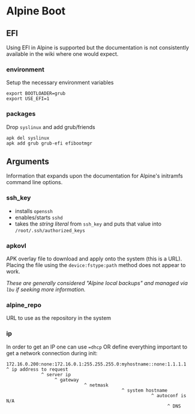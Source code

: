 Alpine Boot
===

## EFI

Using EFI in Alpine is supported but the documentation is not consistently available
in the wiki where one would expect.

### environment

Setup the necessary environment variables

```
export BOOTLOADER=grub
export USE_EFI=1
```

### packages

Drop `syslinux` and add grub/friends

```
apk del syslinux
apk add grub grub-efi efibootmgr
```

## Arguments

Information that expands upon the documentation for Alpine's initramfs command
line options.

### ssh_key

- installs `openssh`
- enables/starts `sshd`
- takes the _string literal_ from `ssh_key` and puts that value into `/root/.ssh/authorized_keys`

### apkovl

APK overlay file to download and apply onto the system (this is a URL). Placing the
file using the `device:fstype:path` method does not appear to work.

_These are generally considered "Alpine local backups" and managed via `lbu`
if seeking more information._

### alpine_repo

URL to use as the repository in the system

### ip

In order to get an IP one can use `=dhcp` OR define everything important
to get a network connection during init:

```
172.16.0.200:none:172.16.0.1:255.255.255.0:myhostname::none:1.1.1.1
^ ip address to request
             ^ server ip
                  ^ gateway
                             ^ netmask
                                           ^ system hostname
                                                      ^ autoconf is N/A
                                                            ^ DNS
```
